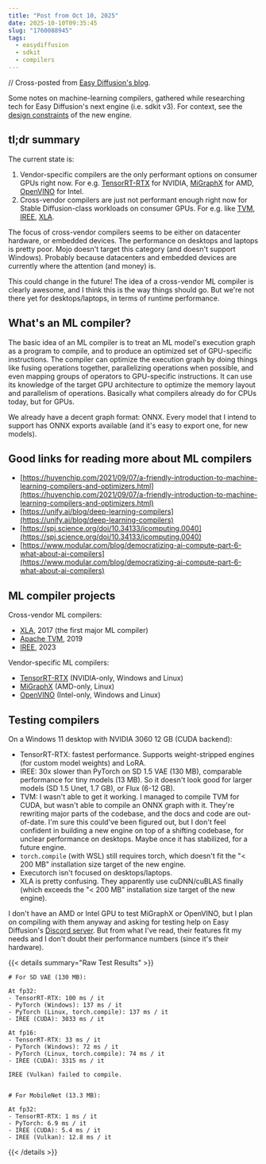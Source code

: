 ```yaml
---
title: "Post from Oct 10, 2025"
date: 2025-10-10T09:35:45
slug: "1760088945"
tags:
  - easydiffusion
  - sdkit
  - compilers
---
```


// Cross-posted from [Easy Diffusion's blog](https://easydiffusion.github.io/blog/1760088945).

Some notes on machine-learning compilers, gathered while researching tech for Easy Diffusion's next engine (i.e. sdkit v3). For context, see the [design constraints](https://cmdr2.github.io/notes/2025/10/1760085894/) of the new engine.

## tl;dr summary

The current state is:
1. Vendor-specific compilers are the only performant options on consumer GPUs right now. For e.g. [TensorRT-RTX](https://docs.nvidia.com/deeplearning/tensorrt-rtx/latest/index.html) for NVIDIA, [MiGraphX](https://rocm.docs.amd.com/projects/AMDMIGraphX/en/latest/) for AMD, [OpenVINO](https://github.com/openvinotoolkit/openvino) for Intel.
2. Cross-vendor compilers are just not performant enough right now for Stable Diffusion-class workloads on consumer GPUs. For e.g. like [TVM](https://tvm.apache.org/), [IREE](https://iree.dev/), [XLA](https://openxla.org/xla).

The focus of cross-vendor compilers seems to be either on datacenter hardware, or embedded devices. The performance on desktops and laptops is pretty poor. Mojo doesn't target this category (and doesn't support Windows). Probably because datacenters and embedded devices are currently where the attention (and money) is.

This could change in the future! The idea of a cross-vendor ML compiler is clearly awesome, and I think this is the way things should go. But we're not there yet for desktops/laptops, in terms of runtime performance.

## What's an ML compiler?

The basic idea of an ML compiler is to treat an ML model's execution graph as a program to compile, and to produce an optimized set of GPU-specific instructions. The compiler can optimize the execution graph by doing things like fusing operations together, parallelizing operations when possible, and even mapping groups of operators to GPU-specific instructions. It can use its knowledge of the target GPU architecture to optimize the memory layout and parallelism of operations. Basically what compilers already do for CPUs today, but for GPUs.

We already have a decent graph format: ONNX. Every model that I intend to support has ONNX exports available (and it's easy to export one, for new models).

## Good links for reading more about ML compilers

* [https://huyenchip.com/2021/09/07/a-friendly-introduction-to-machine-learning-compilers-and-optimizers.html](https://huyenchip.com/2021/09/07/a-friendly-introduction-to-machine-learning-compilers-and-optimizers.html)
* [https://unify.ai/blog/deep-learning-compilers](https://unify.ai/blog/deep-learning-compilers)
* [https://spj.science.org/doi/10.34133/icomputing.0040](https://spj.science.org/doi/10.34133/icomputing.0040)
* [https://www.modular.com/blog/democratizing-ai-compute-part-6-what-about-ai-compilers](https://www.modular.com/blog/democratizing-ai-compute-part-6-what-about-ai-compilers)

## ML compiler projects

Cross-vendor ML compilers:
- [XLA](https://openxla.org/xla), 2017 (the first major ML compiler)
- [Apache TVM](https://tvm.apache.org/), 2019
- [IREE](https://iree.dev/), 2023

Vendor-specific ML compilers:
- [TensorRT-RTX](https://docs.nvidia.com/deeplearning/tensorrt-rtx/latest/index.html) (NVIDIA-only, Windows and Linux)
- [MiGraphX](https://rocm.docs.amd.com/projects/AMDMIGraphX/en/latest/) (AMD-only, Linux)
- [OpenVINO](https://github.com/openvinotoolkit/openvino) (Intel-only, Windows and Linux)

## Testing compilers

On a Windows 11 desktop with NVIDIA 3060 12 GB (CUDA backend):
* TensorRT-RTX: fastest performance. Supports weight-stripped engines (for custom model weights) and LoRA.
* IREE: 30x slower than PyTorch on SD 1.5 VAE (130 MB), comparable performance for tiny models (13 MB). So it doesn't look good for larger models (SD 1.5 Unet, 1.7 GB), or Flux (6-12 GB).
* TVM: I wasn't able to get it working. I managed to compile TVM for CUDA, but wasn't able to compile an ONNX graph with it. They're rewriting major parts of the codebase, and the docs and code are out-of-date. I'm sure this could've been figured out, but I don't feel confident in building a new engine on top of a shifting codebase, for unclear performance on desktops. Maybe once it has stabilized, for a future engine.
* `torch.compile` (with WSL) still requires torch, which doesn't fit the "< 200 MB" installation size target of the new engine.
* Executorch isn't focused on desktops/laptops.
* XLA is pretty confusing. They apparently use cuDNN/cuBLAS finally (which exceeds the "< 200 MB" installation size target of the new engine).

I don't have an AMD or Intel GPU to test MiGraphX or OpenVINO, but I plan on compiling with them anyway and asking for testing help on Easy Diffusion's [Discord server](https://discord.com/invite/u9yhsFmEkB). But from what I've read, their features fit my needs and I don't doubt their performance numbers (since it's their hardware).

{{< details summary="Raw Test Results" >}}
```
# For SD VAE (130 MB):

At fp32:
- TensorRT-RTX: 100 ms / it
- PyTorch (Windows): 137 ms / it
- PyTorch (Linux, torch.compile): 137 ms / it
- IREE (CUDA): 3033 ms / it

At fp16:
- TensorRT-RTX: 33 ms / it
- PyTorch (Windows): 72 ms / it
- PyTorch (Linux, torch.compile): 74 ms / it
- IREE (CUDA): 3315 ms / it

IREE (Vulkan) failed to compile.


# For MobileNet (13.3 MB):

At fp32:
- TensorRT-RTX: 1 ms / it
- PyTorch: 6.9 ms / it
- IREE (CUDA): 5.4 ms / it
- IREE (Vulkan): 12.8 ms / it
```
{{< /details >}}